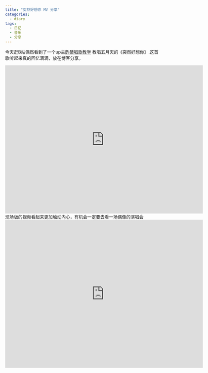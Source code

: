 ```yaml
---
title: "突然好想你 MV 分享"
categories:
  - diary
tags:
  - 日记
  - 音乐
  - 分享
---
```

今天逛B站偶然看到了一个up主[韵桀唱歌教学](https://www.bilibili.com/video/av66618622) 教唱五月天的《突然好想你》.这首歌听起来真的回忆满满，放在博客分享。

<iframe src="http://player.bilibili.com/player.html?aid={{ 13464397 }}&high_quality=1" scrolling="no" border="0" frameborder="no" framespacing="0" width="640" height="480" allowfullscreen="true"> </iframe>
现场版的视频看起来更加触动内心，有机会一定要去看一场偶像的演唱会
<iframe src="http://player.bilibili.com/player.html?aid={{ 18954107 }}&high_quality=1" scrolling="no" border="0" frameborder="no" framespacing="0" width="640" height="480" allowfullscreen="true"> </iframe>